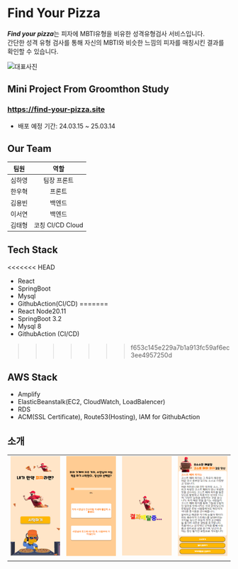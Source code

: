 # Find Your Pizza

***Find your pizza***는 피자에 MBTI유형을 비유한 성격유형검사 서비스입니다.<br/>
간단한 성격 유형 검사를 통해 자신의 MBTI와 비슷한 느낌의 피자를 매칭시킨 결과를 확인할 수 있습니다.


![대표사진](/images/favicon.ico)

## Mini Project From Groomthon Study
### https://find-your-pizza.site
- 배포 예정 기간: 24.03.15 ~ 25.03.14

## Our Team

|팀원|역할|
|:-:|:-:|
|심하영|팀장 프론트|
|한우혁|프론트|
|김용빈|백엔드|
|이서연|백엔드|
|김태형|코칭 CI/CD Cloud|

## Tech Stack
<<<<<<< HEAD
- React
- SpringBoot
- Mysql
- GithubAction(CI/CD)
=======
- React Node20.11
- SpringBoot 3.2
- Mysql 8
- GithubAction (CI/CD)
>>>>>>> f653c145e229a7b1a913fc59af6ec3ee4957250d

## AWS Stack
- Amplify
- ElasticBeanstalk(EC2, CloudWatch, LoadBalencer)
- RDS
- ACM(SSL Certificate), Route53(Hosting), IAM for GithubAction

## 소개

|||||
|:-:|:-:|:-:|:-:|
|![사진1](/images/ex1.png)|![사진2](/images/ex2.png)|![사진3](/images/ex3.png)|![사진4](/images/ex4.png)|
|||||

